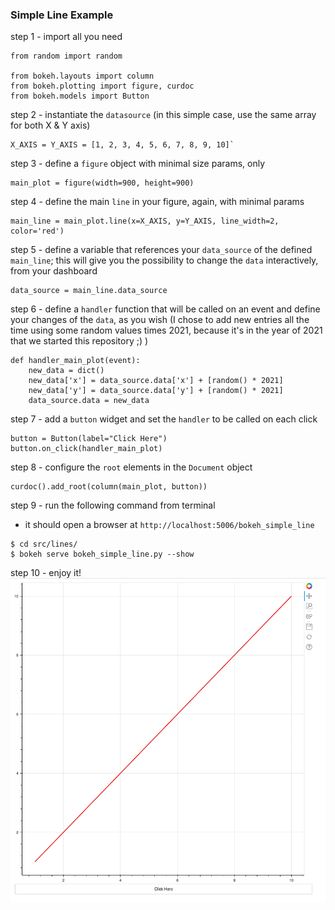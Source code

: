 ### Simple Line Example
step 1 - import all you need
```
from random import random

from bokeh.layouts import column
from bokeh.plotting import figure, curdoc
from bokeh.models import Button
```

step 2 - instantiate the `datasource` (in this simple case, use the same array for both X & Y axis)
```
X_AXIS = Y_AXIS = [1, 2, 3, 4, 5, 6, 7, 8, 9, 10]`
```

step 3 - define a `figure` object with minimal size params, only
```
main_plot = figure(width=900, height=900)
```

step 4 - define the main `line` in your figure, again, with minimal params
```
main_line = main_plot.line(x=X_AXIS, y=Y_AXIS, line_width=2, color='red')
```

step 5 - define a variable that references your `data_source` of the defined `main_line`; 
this will give you the possibility to change the `data` interactively, from your dashboard
```
data_source = main_line.data_source
```

step 6 - define a `handler` function that will be called on an event and define your changes
of the `data`, as you wish (I chose to add new entries all the time using some random values times
2021, because it's in the year of 2021 that we started this repository ;) )
```
def handler_main_plot(event):
    new_data = dict()
    new_data['x'] = data_source.data['x'] + [random() * 2021]
    new_data['y'] = data_source.data['y'] + [random() * 2021]
    data_source.data = new_data
```

step 7 - add a `button` widget and set the `handler` to be called on each click
```
button = Button(label="Click Here")
button.on_click(handler_main_plot)
```

step 8 - configure the `root` elements in the `Document` object
```
curdoc().add_root(column(main_plot, button))
```

step 9 - run the following command from terminal
- it should open a browser at `http://localhost:5006/bokeh_simple_line`
```
$ cd src/lines/
$ bokeh serve bokeh_simple_line.py --show
```

step 10 - enjoy it!
![bokeh_simple_line.gif](../../images/lines/bokeh_simple_line.gif )